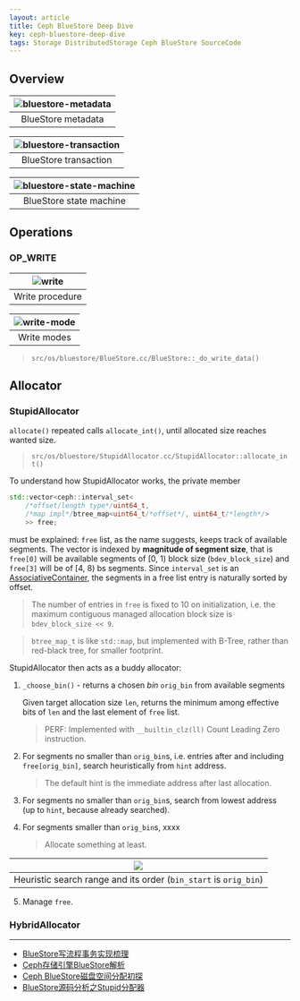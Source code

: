 ```yaml
---
layout: article
title: Ceph BlueStore Deep Dive
key: ceph-bluestore-deep-dive
tags: Storage DistributedStorage Ceph BlueStore SourceCode
---
```


<!-- more -->

Overview
--------

| ![bluestore-metadata](http://sysnote.github.io/2016/08/19/ceph-bluestore/metadata.png) |
|:-:|
| BlueStore metadata |

| ![bluestore-transaction](https://pic2.zhimg.com/80/v2-415968c7317a67864e59dcddf0783815_720w.jpg) |
|:-:|
| BlueStore transaction |

| ![bluestore-state-machine](https://pic2.zhimg.com/80/v2-9d85c11d9c81a4c82128ecacb13020c5_720w.jpg) |
|:-:|
| BlueStore state machine |


Operations
----------

### OP_WRITE

| ![write](http://sysnote.github.io/2016/08/19/ceph-bluestore/writeflow.png) |
|:-:|
| Write procedure |

| ![write-mode](http://sysnote.github.io/2016/08/19/ceph-bluestore/iosplit.png) |
|:-:|
| Write modes |

> `src/os/bluestore/BlueStore.cc/BlueStore::_do_write_data()`


Allocator
---------

### StupidAllocator

`allocate()` repeated calls `allocate_int()`, until allocated size reaches
wanted size.

> `src/os/bluestore/StupidAllocator.cc/StupidAllocator::allocate_int()`

To understand how StupidAllocator works, the private member
```c++
std::vector<ceph::interval_set<
    /*offset/length type*/uint64_t,
    /*map impl*/btree_map<uint64_t/*offset*/, uint64_t/*length*/>
    >> free;
```
must be explained:
`free` list, as the name suggests, keeps track of available segments. The vector
is indexed by __magnitude of segment size__, that is `free[0]` will be available
segments of \[0, 1) block size (`bdev_block_size`) and `free[3]` will be of
\[4, 8) bs segments. Since `interval_set` is an
[AssociativeContainer](https://en.cppreference.com/w/cpp/named_req/AssociativeContainer),
the segments in a free list entry is naturally sorted by offset.

> The number of entries in `free` is fixed to 10 on initialization, i.e. the
> maximum contiguous managed allocation block size is `bdev_block_size << 9`.

> `btree_map_t` is like `std::map`, but implemented with B-Tree, rather than
> red-black tree, for smaller footprint.

StupidAllocator then acts as a buddy allocator:

1. `_choose_bin()` - returns a chosen _bin_ `orig_bin` from available segments

    Given target allocation size `len`, returns the minimum among effective bits
    of `len` and the last element of `free` list.

    > PERF: Implemented with `__builtin_clz(ll)` Count Leading Zero instruction.

2. For segments no smaller than `orig_bin`s, i.e. entries after and including
    `free[orig_bin]`, search heuristically from `hint` address.
    > The default hint is the immediate address after last allocation.
3. For segments no smaller than `orig_bin`s, search from lowest address (up to
    `hint`, because already searched).
4. For segments smaller than `orig_bin`s, xxxx
    > Allocate something at least.

| ![](https://pic4.zhimg.com/80/v2-affb31dfc772140d180cdde8bc2f41e7_720w.jpg) |
|:-:|
| Heuristic search range and its order (`bin_start` is `orig_bin`) |

5. Manage `free`.


### HybridAllocator





---

* [BlueStore写流程事务实现梳理](https://zhuanlan.zhihu.com/p/387927597)
* [Ceph存储引擎BlueStore解析](http://sysnote.github.io/2016/08/19/ceph-bluestore/)
* [Ceph BlueStore磁盘空间分配初探](https://cloud.tencent.com/developer/article/1492262)
* [BlueStore源码分析之Stupid分配器](https://zhuanlan.zhihu.com/p/91019062)
